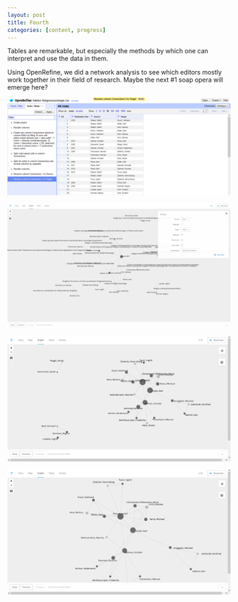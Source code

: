 ```yaml
---
layout: post
title: Fourth
categories: [content, progress]
---
```

Tables are remarkable, but especially the methods by which one can interpret and use the data in them.
<!--more-->
Using OpenRefine, we did a network analysis to see which editors mostly work together in their field of research. Maybe the next #1 soap opera will emerge here?

![table](https://raw.githubusercontent.com/itspepps/itspepps.github.io/main/assets/image/table01.png)

![editors and titles](https://raw.githubusercontent.com/itspepps/itspepps.github.io/main/assets/image/cluster01.png)

![editors and editors](https://raw.githubusercontent.com/itspepps/itspepps.github.io/main/assets/image/cluster02.png)

![editors detail](https://raw.githubusercontent.com/itspepps/itspepps.github.io/main/assets/image/cluster03.png)
